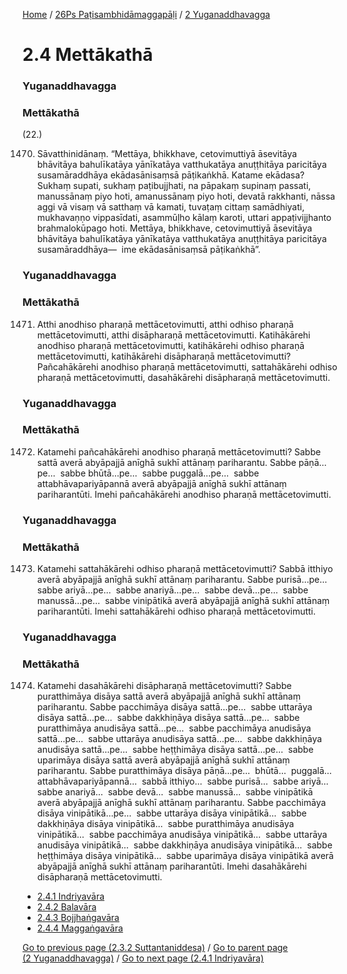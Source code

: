 
[Home](/) / [26Ps Paṭisambhidāmaggapāḷi](/tipitaka/26Ps.md) / [2 Yuganaddhavagga](/tipitaka/26Ps/2.md)

# 2.4 Mettākathā

### Yuganaddhavagga

### Mettākathā

(22.)

1470. Sāvatthinidānaṃ. “Mettāya, bhikkhave, cetovimuttiyā āsevitāya bhāvitāya bahulīkatāya yānīkatāya vatthukatāya anuṭṭhitāya paricitāya susamāraddhāya ekādasānisaṃsā pāṭikaṅkhā. Katame ekādasa? Sukhaṃ supati, sukhaṃ paṭibujjhati, na pāpakaṃ supinaṃ passati, manussānaṃ piyo hoti, amanussānaṃ piyo hoti, devatā rakkhanti, nāssa aggi vā visaṃ vā satthaṃ vā kamati, tuvaṭaṃ cittaṃ samādhiyati, mukhavaṇṇo vippasīdati, asammūḷho kālaṃ karoti, uttari appaṭivijjhanto brahmalokūpago hoti. Mettāya, bhikkhave, cetovimuttiyā āsevitāya bhāvitāya bahulīkatāya yānīkatāya vatthukatāya anuṭṭhitāya paricitāya susamāraddhāya—  ime ekādasānisaṃsā pāṭikaṅkhā”.

### Yuganaddhavagga

### Mettākathā

1471. Atthi anodhiso pharaṇā mettācetovimutti, atthi odhiso pharaṇā mettācetovimutti, atthi disāpharaṇā mettācetovimutti. Katihākārehi anodhiso pharaṇā mettācetovimutti, katihākārehi odhiso pharaṇā mettācetovimutti, katihākārehi disāpharaṇā mettācetovimutti? Pañcahākārehi anodhiso pharaṇā mettācetovimutti, sattahākārehi odhiso pharaṇā mettācetovimutti, dasahākārehi disāpharaṇā mettācetovimutti.

### Yuganaddhavagga

### Mettākathā

1472. Katamehi pañcahākārehi anodhiso pharaṇā mettācetovimutti? Sabbe sattā averā abyāpajjā anīghā sukhī attānaṃ pariharantu. Sabbe pāṇā…pe…  sabbe bhūtā…pe…  sabbe puggalā…pe…  sabbe attabhāvapariyāpannā averā abyāpajjā anīghā sukhī attānaṃ pariharantūti. Imehi pañcahākārehi anodhiso pharaṇā mettācetovimutti.

### Yuganaddhavagga

### Mettākathā

1473. Katamehi sattahākārehi odhiso pharaṇā mettācetovimutti? Sabbā itthiyo averā abyāpajjā anīghā sukhī attānaṃ pariharantu. Sabbe purisā…pe…  sabbe ariyā…pe…  sabbe anariyā…pe…  sabbe devā…pe…  sabbe manussā…pe…  sabbe vinipātikā averā abyāpajjā anīghā sukhī attānaṃ pariharantūti. Imehi sattahākārehi odhiso pharaṇā mettācetovimutti.

### Yuganaddhavagga

### Mettākathā

1474. Katamehi dasahākārehi disāpharaṇā mettācetovimutti? Sabbe puratthimāya disāya sattā averā abyāpajjā anīghā sukhī attānaṃ pariharantu. Sabbe pacchimāya disāya sattā…pe…  sabbe uttarāya disāya sattā…pe…  sabbe dakkhiṇāya disāya sattā…pe…  sabbe puratthimāya anudisāya sattā…pe…  sabbe pacchimāya anudisāya sattā…pe…  sabbe uttarāya anudisāya sattā…pe…  sabbe dakkhiṇāya anudisāya sattā…pe…  sabbe heṭṭhimāya disāya sattā…pe…  sabbe uparimāya disāya sattā averā abyāpajjā anīghā sukhī attānaṃ pariharantu. Sabbe puratthimāya disāya pāṇā…pe…  bhūtā…  puggalā…  attabhāvapariyāpannā…  sabbā itthiyo…  sabbe purisā…  sabbe ariyā…  sabbe anariyā…  sabbe devā…  sabbe manussā…  sabbe vinipātikā averā abyāpajjā anīghā sukhī attānaṃ pariharantu. Sabbe pacchimāya disāya vinipātikā…pe…  sabbe uttarāya disāya vinipātikā…  sabbe dakkhiṇāya disāya vinipātikā…  sabbe puratthimāya anudisāya vinipātikā…  sabbe pacchimāya anudisāya vinipātikā…  sabbe uttarāya anudisāya vinipātikā…  sabbe dakkhiṇāya anudisāya vinipātikā…  sabbe heṭṭhimāya disāya vinipātikā…  sabbe uparimāya disāya vinipātikā averā abyāpajjā anīghā sukhī attānaṃ pariharantūti. Imehi dasahākārehi disāpharaṇā mettācetovimutti.

* [2.4.1 Indriyavāra](/tipitaka/26Ps/2/2.4/2.4.1.md)
* [2.4.2 Balavāra](/tipitaka/26Ps/2/2.4/2.4.2.md)
* [2.4.3 Bojjhaṅgavāra](/tipitaka/26Ps/2/2.4/2.4.3.md)
* [2.4.4 Maggaṅgavāra](/tipitaka/26Ps/2/2.4/2.4.4.md)

[Go to previous page (2.3.2 Suttantaniddesa)](/tipitaka/26Ps/2/2.3/2.3.2.md) / [Go to parent page (2 Yuganaddhavagga)](/tipitaka/26Ps/2.md) / [Go to next page (2.4.1 Indriyavāra)](/tipitaka/26Ps/2/2.4/2.4.1.md)


